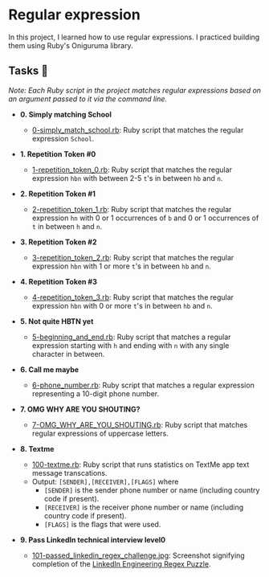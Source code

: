 # Regular expression

In this project, I learned how to use regular expressions. I practiced building
them using Ruby's Oniguruma library.

## Tasks :page_with_curl:

_Note: Each Ruby script in the project matches regular expressions based on an
argument passed to it via the command line._

- **0. Simply matching School**

  - [0-simply_match_school.rb](./0-simply_match_school.rb): Ruby script that
    matches the regular expression `School`.

- **1. Repetition Token #0**

  - [1-repetition_token_0.rb](./1-repetition_token_0.rb): Ruby script that matches
    the regular expression `hbn` with between 2-5 `t`'s in between `hb` and `n`.

- **2. Repetition Token #1**

  - [2-repetition_token_1.rb](./2-repetition_token_1.rb): Ruby script that matches
    the regular expression `hn` with 0 or 1 occurrences of `b` and 0 or 1
    occurrences of `t` in between `h` and `n`.

- **3. Repetition Token #2**

  - [3-repetition_token_2.rb](./3-repetition_token_2.rb): Ruby script that matches
    the regular expression `hbn` with 1 or more `t`'s in between `hb` and `n`.

- **4. Repetition Token #3**

  - [4-repetition_token_3.rb](./4-repetition_token_3.rb): Ruby script that matches the
    regular expression `hbn` with 0 or more `t`'s in between `hb` and `n`.

- **5. Not quite HBTN yet**

  - [5-beginning_and_end.rb](./5-beginning_and_end.rb): Ruby script that matches a
    regular expression starting with `h` and ending with `n` with any single character in between.

- **6. Call me maybe**

  - [6-phone_number.rb](./6-phone_number.rb): Ruby script that matches a regular expression
    representing a 10-digit phone number.

- **7. OMG WHY ARE YOU SHOUTING?**

  - [7-OMG_WHY_ARE_YOU_SHOUTING.rb](./7-OMG_WHY_ARE_YOU_SHOUTING.rb): Ruby script that
    matches regular expressions of uppercase letters.

- **8. Textme**

  - [100-textme.rb](./100-textme.rb): Ruby script that runs statistics on TextMe app text
    message transcations.
  - Output: `[SENDER],[RECEIVER],[FLAGS]` where
    - `[SENDER]` is the sender phone number or name (including country code
      if present).
    - `[RECEIVER]` is the receiver phone number or name (including country code
      if present).
    - `[FLAGS]` is the flags that were used.

- **9. Pass LinkedIn technical interview level0**
  - [101-passed_linkedin_regex_challenge.jpg](./101-passed_linkedin_regex_challenge.jpg):
    Screenshot signifying completion of the
    [LinkedIn Engineering Regex Puzzle](https://engineering.linkedin.com/puzzle).
